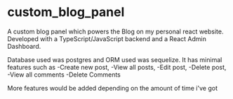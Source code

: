 # custom_blog_panel
A custom blog panel which powers the Blog on my personal react website. 
Developed with a TypeScript/JavaScript backend and a React Admin Dashboard.

Database used was postgres and ORM used was sequelize.
It has minimal features such as 
-Create new post, 
-View all posts, 
-Edit post, 
-Delete post,
-View all comments
-Delete Comments

More features would be added depending on the amount of time i've got
